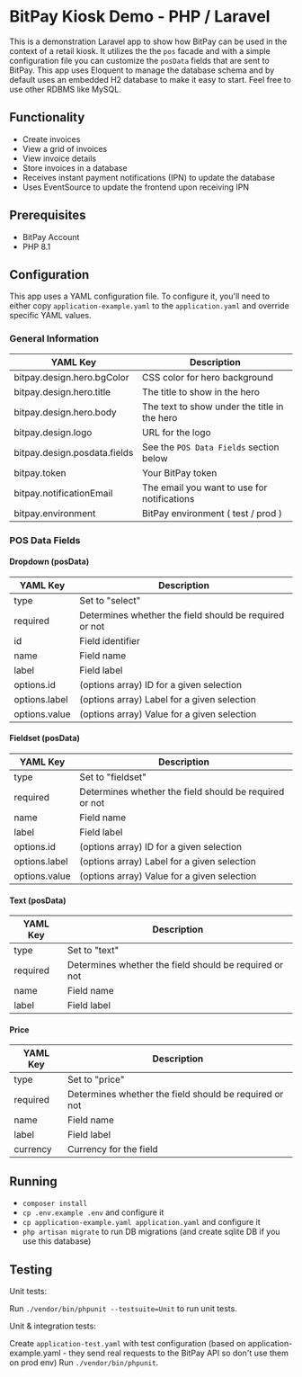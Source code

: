 # BitPay Kiosk Demo - PHP / Laravel

This is a demonstration Laravel app to show how BitPay can be used in the
context of a retail kiosk. It utilizes the the `pos` facade and with a simple
configuration file you can customize the `posData` fields that are sent to
BitPay. This app uses Eloquent to manage the database schema and by default
uses an embedded H2 database to make it easy to start. Feel free to use other RDBMS like MySQL.

## Functionality

- Create invoices
- View a grid of invoices
- View invoice details
- Store invoices in a database
- Receives instant payment notifications (IPN) to update the database
- Uses EventSource to update the frontend upon receiving IPN

## Prerequisites

- BitPay Account
- PHP 8.1

## Configuration

This app uses a YAML configuration file. To configure it, you'll need to either
copy `application-example.yaml` to the `application.yaml` and override specific YAML values.

### General Information

| YAML Key                                | Description                                             |
| --------------------------------------- | ------------------------------------------------------- |
| bitpay.design.hero.bgColor              | CSS color for hero background                           |
| bitpay.design.hero.title                | The title to show in the hero                           |
| bitpay.design.hero.body                 | The text to show under the title in the hero            |
| bitpay.design.logo                      | URL for the logo                                        |
| bitpay.design.posdata.fields            | See the `POS Data Fields` section below                 |
| bitpay.token                            | Your BitPay token                                       |
| bitpay.notificationEmail                | The email you want to use for notifications             |
| bitpay.environment                      | BitPay environment ( test / prod )                      |

### POS Data Fields

#### Dropdown (posData)

| YAML Key      | Description                                            |
| ------------- | ------------------------------------------------------ |
| type          | Set to "select"                                        |
| required      | Determines whether the field should be required or not |
| id            | Field identifier                                       |
| name          | Field name                                             |
| label         | Field label                                            |
| options.id    | (options array) ID for a given selection               |
| options.label | (options array) Label for a given selection            |
| options.value | (options array) Value for a given selection            |

#### Fieldset (posData)

| YAML Key      | Description                                            |
| ------------- | ------------------------------------------------------ |
| type          | Set to "fieldset"                                      |
| required      | Determines whether the field should be required or not |
| name          | Field name                                             |
| label         | Field label                                            |
| options.id    | (options array) ID for a given selection               |
| options.label | (options array) Label for a given selection            |
| options.value | (options array) Value for a given selection            |

#### Text (posData)

| YAML Key | Description                                            |
| -------- | ------------------------------------------------------ |
| type     | Set to "text"                                          |
| required | Determines whether the field should be required or not |
| name     | Field name                                             |
| label    | Field label                                            |

#### Price

| YAML Key | Description                                            |
| -------- | ------------------------------------------------------ |
| type     | Set to "price"                                         |
| required | Determines whether the field should be required or not |
| name     | Field name                                             |
| label    | Field label                                            |
| currency | Currency for the field                                 |

## Running

- `composer install`
- `cp .env.example .env` and configure it
- `cp application-example.yaml application.yaml` and configure it
- `php artisan migrate` to run DB migrations (and create sqlite DB if you use this database)

## Testing

Unit tests:

Run `./vendor/bin/phpunit --testsuite=Unit` to run unit tests.

Unit & integration tests:

Create `application-test.yaml` with test configuration (based on application-example.yaml - they send real requests to the BitPay API so don't use them on prod env)
Run `./vendor/bin/phpunit`.
